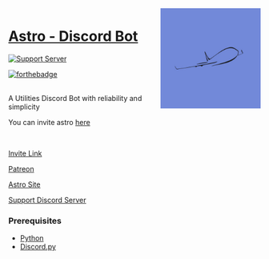 <img src="Images/astro.png" align="right" align="right" height="200" />

# [Astro - Discord Bot](https://asksirk.com/Astro)
<p>
  
  [![Support Server](https://img.shields.io/discord/743121194911531110.svg?label=Discord&logo=Discord&colorB=7289da&style=for-the-badge)](https://discord.gg/7yZqHfG)
  
  [![forthebadge](https://forthebadge.com/images/badges/made-with-python.svg)](https://forthebadge.com)
<p>

<br>
A Utilities Discord Bot with reliability and simplicity<br>

You can invite astro [here](https://discord.com/oauth2/authorize?client_id=751447995270168586&permissions=268823638&redirect_uri=https%3A%2F%2Fastrobot.carrd.co%2F&response_type=code&scope=bot%20identify)

<br>

[Invite Link](https://discord.com/oauth2/authorize?client_id=751447995270168586&permissions=268823638&redirect_uri=https%3A%2F%2Fastrobot.carrd.co%2F&response_type=code&scope=bot%20identify)

[Patreon](https://www.patreon.com/Astro_Bot)

[Astro Site](https://asksirk.com/Astro/)

[Support Discord Server](https://discord.gg/s5ZPSRe)

### Prerequisites
- [Python](https://www.python.org/)
- [Discord.py](https://discordpy.readthedocs.io/en/latest/index.html)
